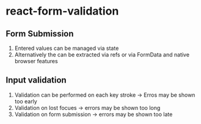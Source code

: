 # react-form-validation

## Form Submission
1. Entered values can be managed via state 
2. Alternatively the can be extracted via refs or via FormData and native browser features

## Input validation
1. Validation can be performed on each key stroke -> Erros may be shown too early 
2. Validation on lost focues -> errors may be shown too long
3. Validation on form submission -> errors may be shown too late 
